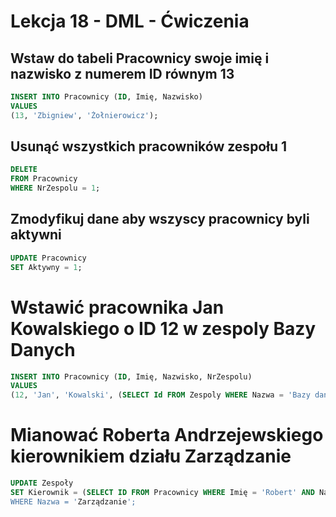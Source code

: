 # Lekcja 18 - DML - Ćwiczenia

## Wstaw do tabeli Pracownicy swoje imię i nazwisko z numerem ID równym 13

```SQL
INSERT INTO Pracownicy (ID, Imię, Nazwisko)
VALUES
(13, 'Zbigniew', 'Żołnierowicz');
```

## Usunąć wszystkich pracowników zespołu 1

```SQL
DELETE
FROM Pracownicy
WHERE NrZespolu = 1;
```

## Zmodyfikuj dane aby wszyscy pracownicy byli aktywni

```SQL
UPDATE Pracownicy
SET Aktywny = 1;
```

# Wstawić pracownika Jan Kowalskiego o ID 12 w zespoly Bazy Danych

```SQL
INSERT INTO Pracownicy (ID, Imię, Nazwisko, NrZespolu)
VALUES
(12, 'Jan', 'Kowalski', (SELECT Id FROM Zespoly WHERE Nazwa = 'Bazy danych'));
```

# Mianować Roberta Andrzejewskiego kierownikiem działu Zarządzanie

```SQL
UPDATE Zespoły
SET Kierownik = (SELECT ID FROM Pracownicy WHERE Imię = 'Robert' AND Nazwisko = 'Andrzejewski)
WHERE Nazwa = 'Zarządzanie';
```
